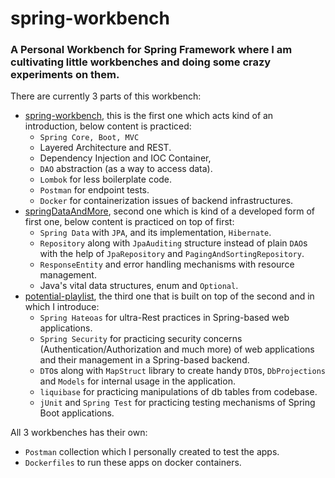 # spring-workbench
### A Personal Workbench for Spring Framework where I am cultivating little workbenches and doing some crazy experiments on them.

There are currently 3 parts of this workbench:
* [spring-workbench](https://github.com/ysyesilyurt/spring-workbench/tree/master/spring-workbench), this is the first one which acts kind of an introduction, below	content is practiced:
	* `Spring Core, Boot, MVC`
	* Layered Architecture and REST.
	* Dependency Injection and IOC Container,
    * `DAO` abstraction (as a way to access data).
	* `Lombok` for less boilerplate code.
	* `Postman` for endpoint tests.
	* `Docker` for containerization issues of backend infrastructures.
* [springDataAndMore](https://github.com/ysyesilyurt/spring-workbench/tree/master/springDataAndMore), second one which is kind of a developed form of first one, below content is practiced on top of first:
	* `Spring Data` with `JPA`, and its implementation, `Hibernate`.
	* `Repository` along with `JpaAuditing` structure instead of plain `DAO`s with the help of `JpaRepository` and `PagingAndSortingRepository`.
	* `ResponseEntity` and error handling mechanisms with resource management. 
	* Java's vital data structures, enum and `Optional`.
* [potential-playlist](https://github.com/ysyesilyurt/potential-playlist), the third one that is built on top of the second and in which I introduce:
	* `Spring Hateoas` for ultra-Rest practices in Spring-based web applications.
	* `Spring Security` for practicing security concerns (Authentication/Authorization and much more) of web applications and their management in a Spring-based backend. 
	* `DTO`s along with `MapStruct` library to create handy `DTO`s, `DbProjections` and `Models` for internal usage in the application.
	* `liquibase` for practicing manipulations of db tables from codebase. 
	* `jUnit` and `Spring Test` for practicing testing mechanisms of Spring Boot applications.

All 3 workbenches has their own:
* `Postman` collection which I personally created to test the apps.
* `Dockerfiles` to run these apps on docker containers. 
